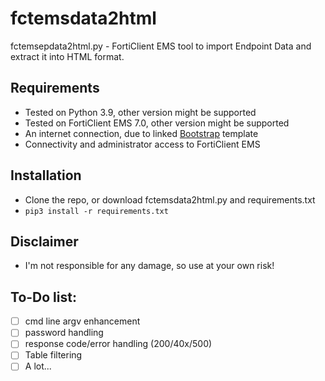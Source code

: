 # fctemsdata2html
fctemsepdata2html.py - FortiClient EMS tool to import Endpoint Data and extract it into HTML format.

## Requirements
* Tested on Python 3.9, other version might be supported
* Tested on FortiClient EMS 7.0, other version might be supported
* An internet connection, due to linked [Bootstrap](https://getbootstrap.com/docs/3.3/getting-started/) template
* Connectivity and administrator access to FortiClient EMS

## Installation
* Clone the repo, or download fctemsdata2html.py and requirements.txt
* ```pip3 install -r requirements.txt```

## Disclaimer
* I'm not responsible for any damage, so use at your own risk!

## To-Do list:
- [ ] cmd line argv enhancement
- [ ] password handling
- [ ] response code/error handling (200/40x/500)
- [ ] Table filtering
- [ ] A lot...
